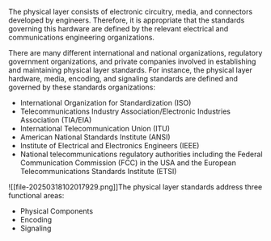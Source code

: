 The physical layer consists of electronic circuitry, media, and connectors developed by engineers. Therefore, it is appropriate that the standards governing this hardware are defined by the relevant electrical and communications engineering organizations.

There are many different international and national organizations, regulatory government organizations, and private companies involved in establishing and maintaining physical layer standards. For instance, the physical layer hardware, media, encoding, and signaling standards are defined and governed by these standards organizations:

- International Organization for Standardization (ISO)
- Telecommunications Industry Association/Electronic Industries Association (TIA/EIA)
- International Telecommunication Union (ITU)
- American National Standards Institute (ANSI)
- Institute of Electrical and Electronics Engineers (IEEE)
- National telecommunications regulatory authorities including the Federal Communication Commission (FCC) in the USA and the European Telecommunications Standards Institute (ETSI)

![[file-20250318102017929.png]]The physical layer standards address three functional areas:

- Physical Components
- Encoding
- Signaling